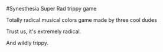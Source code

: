 #Synesthesia
Super Rad trippy game

Totally radical musical colors game made by three cool dudes

Trust us, it's extremely radical.

And wildly trippy.
